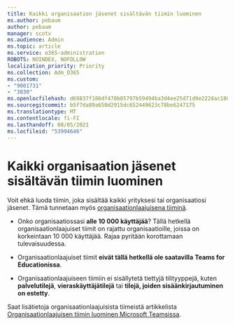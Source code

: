 ```yaml
---
title: Kaikki organisaation jäsenet sisältävän tiimin luominen
ms.author: pebaum
author: pebaum
manager: scotv
ms.audience: Admin
ms.topic: article
ms.service: o365-administration
ROBOTS: NOINDEX, NOFOLLOW
localization_priority: Priority
ms.collection: Adm_O365
ms.custom:
- "9001731"
- "3830"
ms.openlocfilehash: d69837f186df478b85797b59494ba3d4ee25d71d9e2224ac1803fc835da33fd9
ms.sourcegitcommit: b5f7da89a650d2915dc652449623c78be6247175
ms.translationtype: MT
ms.contentlocale: fi-FI
ms.lasthandoff: 08/05/2021
ms.locfileid: "53994646"
---
```

# <a name="create-an-org-wide-team-that-includes-everyone-in-your-organization"></a>Kaikki organisaation jäsenet sisältävän tiimin luominen

Voit ehkä luoda tiimin, joka sisältää kaikki yrityksesi tai organisaatiosi jäsenet. Tämä tunnetaan myös [organisaationlaajuisena tiiminä](https://docs.microsoft.com/microsoftteams/create-an-org-wide-team).

- Onko organisaatiossasi **alle 10 000 käyttäjää**? Tällä hetkellä organisaationlaajuiset tiimit on rajattu organisaatioille, joissa on korkeintaan 10 000 käyttäjää. Rajaa pyritään korottamaan tulevaisuudessa.

- Organisaationlaajuiset tiimit **eivät tällä hetkellä ole saatavilla** **Teams for Educationissa**.

- Organisaationlaajuiseen tiimiin ei sisällytetä tiettyjä tilityyppejä, kuten **palvelutilejä**, **vieraskäyttäjätilejä** tai **tilejä, joiden sisäänkirjautuminen on estetty**.

Saat lisätietoja organisaationlaajuisista tiimeistä artikkelista [Organisaationlaajuisen tiimin luominen Microsoft Teamsissa](https://docs.microsoft.com/microsoftteams/create-an-org-wide-team). 
